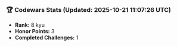 ### 🏆 Codewars Stats (Updated: 2025-10-21 11:07:26 UTC)

- **Rank:** 8 kyu
- **Honor Points:** 3
- **Completed Challenges:** 1
